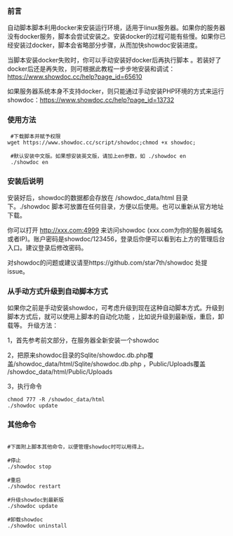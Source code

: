 ﻿### 前言
 自动脚本脚本利用docker来安装运行环境，适用于linux服务器。如果你的服务器没有docker服务，脚本会尝试安装之。安装docker的过程可能有些慢。如果你已经安装过docker，脚本会省略部分步骤，从而加快showdoc安装进度。
 
当脚本安装docker失败时，你可以手动安装好docker后再执行脚本 。若装好了docker后还是再失败，则可根据此教程一步步地安装和调试： https://www.showdoc.cc/help?page_id=65610

如果服务器系统本身不支持docker，则只能通过手动安装PHP环境的方式来运行showdoc：https://www.showdoc.cc/help?page_id=13732


### 使用方法


 
 ```
  #下载脚本并赋予权限
 wget https://www.showdoc.cc/script/showdoc;chmod +x showdoc;
  
  #默认安装中文版。如果想安装英文版，请加上en参数，如 ./showdoc en
  ./showdoc en
 
 ```


### 安装后说明

安装好后，showdoc的数据都会存放在 /showdoc_data/html 目录下。./showdoc 脚本可放置在任何目录，方便以后使用。也可以重新从官方地址下载。

你可以打开 http://xxx.com:4999 来访问showdoc (xxx.com为你的服务器域名或者IP)。账户密码是showdoc/123456，登录后你便可以看到右上方的管理后台入口。建议登录后修改密码。

对showdoc的问题或建议请至https://github.com/star7th/showdoc 处提issue。


### 从手动方式升级到自动脚本方式
如果你之前是手动安装showdoc，可考虑升级到现在这种自动脚本方式。升级到脚本方式后，就可以使用上脚本的自动化功能 ，比如说升级到最新版，重启，卸载等。
升级方法：

1，首先参考前文部分，在服务器全新安装一个showdoc

2，把原来showdoc目录的Sqlite/showdoc.db.php覆盖/showdoc_data/html/Sqlite/showdoc.db.php  ，Public/Uploads覆盖 /showdoc_data/html/Public/Uploads

3，执行命令

 ```
 chmod 777 -R /showdoc_data/html
 ./showdoc update
 ```
 
 
### 其他命令

 ```
 
 #下面附上脚本其他命令，以便管理showdoc时可以用得上。

 #停止
 ./showdoc stop 
 
 #重启
 ./showdoc restart

 #升级showdoc到最新版
 ./showdoc update
  
 #卸载showdoc
 ./showdoc uninstall
 
 ```